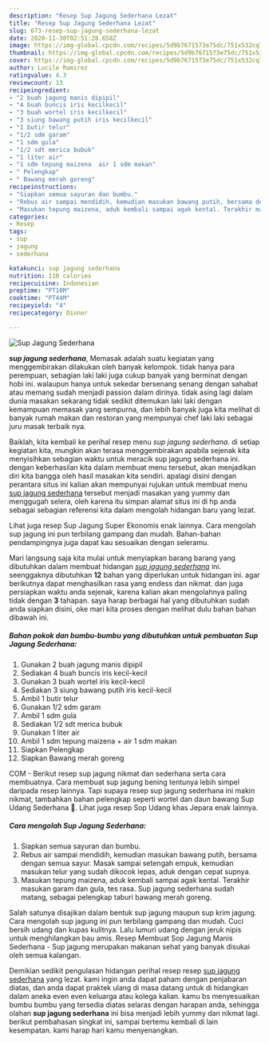 ```yaml
---
description: "Resep Sup Jagung Sederhana Lezat"
title: "Resep Sup Jagung Sederhana Lezat"
slug: 673-resep-sup-jagung-sederhana-lezat
date: 2020-11-30T02:51:28.658Z
image: https://img-global.cpcdn.com/recipes/5d9b7671573e75dc/751x532cq70/sup-jagung-sederhana-foto-resep-utama.jpg
thumbnail: https://img-global.cpcdn.com/recipes/5d9b7671573e75dc/751x532cq70/sup-jagung-sederhana-foto-resep-utama.jpg
cover: https://img-global.cpcdn.com/recipes/5d9b7671573e75dc/751x532cq70/sup-jagung-sederhana-foto-resep-utama.jpg
author: Lucile Ramirez
ratingvalue: 4.3
reviewcount: 13
recipeingredient:
- "2 buah jagung manis dipipil"
- "4 buah buncis iris kecilkecil"
- "3 buah wortel iris kecilkecil"
- "3 siung bawang putih iris kecilkecil"
- "1 butir telur"
- "1/2 sdm garam"
- "1 sdm gula"
- "1/2 sdt merica bubuk"
- "1 liter air"
- "1 sdm tepung maizena  air 1 sdm makan"
- " Pelengkap"
- " Bawang merah goreng"
recipeinstructions:
- "Siapkan semua sayuran dan bumbu."
- "Rebus air sampai mendidih, kemudian masukan bawang putih, bersama dengan semua sayur. Masak sampai setengah empuk, kemudian masukan telur yang sudah dikocok lepas, aduk dengan cepat supnya."
- "Masukan tepung maizena, aduk kembali sampai agak kental. Terakhir masukan garam dan gula, tes rasa. Sup jagung sederhana sudah matang, sebagai pelengkap taburi bawang merah goreng."
categories:
- Resep
tags:
- sup
- jagung
- sederhana

katakunci: sup jagung sederhana 
nutrition: 110 calories
recipecuisine: Indonesian
preptime: "PT10M"
cooktime: "PT44M"
recipeyield: "4"
recipecategory: Dinner

---
```



![Sup Jagung Sederhana](https://img-global.cpcdn.com/recipes/5d9b7671573e75dc/751x532cq70/sup-jagung-sederhana-foto-resep-utama.jpg)

<b><i>sup jagung sederhana</i></b>, Memasak adalah suatu kegiatan yang menggembirakan dilakukan oleh banyak kelompok. tidak hanya para perempuan, sebagian laki laki juga cukup banyak yang berminat dengan hobi ini. walaupun hanya untuk sekedar bersenang senang dengan sahabat atau memang sudah menjadi passion dalam dirinya. tidak asing lagi dalam dunia masakan sekarang tidak sedikit ditemukan laki laki dengan kemampuan memasak yang sempurna, dan lebih banyak juga kita melihat di banyak rumah makan dan restoran yang mempunyai chef laki laki sebagai juru masak terbaik nya.

Baiklah, kita kembali ke perihal resep menu <i>sup jagung sederhana</i>. di setiap kegiatan kita, mungkin akan terasa menggembirakan apabila sejenak kita menyisihkan sebagian waktu untuk meracik sup jagung sederhana ini. dengan keberhasilan kita dalam membuat menu tersebut, akan menjadikan diri kita bangga oleh hasil masakan kita sendiri. apalagi disini dengan perantara situs ini kalian akan mempunyai rujukan untuk membuat menu <u>sup jagung sederhana</u> tersebut menjadi masakan yang yummy dan menggugah selera, oleh karena itu simpan alamat situs ini di hp anda sebagai sebagian referensi kita dalam mengolah hidangan baru yang lezat.

Lihat juga resep Sup Jagung Super Ekonomis enak lainnya. Cara mengolah sup jagung ini pun terbilang gampang dan mudah. Bahan-bahan pendampingnya juga dapat kau sesuaikan dengan seleramu.


Mari langsung saja kita mulai untuk menyiapkan barang barang yang dibutuhkan dalam membuat hidangan <u><i>sup jagung sederhana</i></u> ini. seenggaknya dibutuhkan <b>12</b> bahan yang diperlukan untuk hidangan ini. agar berikutnya dapat menghasilkan rasa yang endess dan nikmat. dan juga persiapkan waktu anda sejenak, karena kalian akan mengolahnya paling tidak dengan <b>3</b> tahapan. saya harap berbagai hal yang dibutuhkan sudah anda siapkan disini, oke mari kita proses dengan melihat dulu bahan bahan dibawah ini.

<!--inarticleads1-->

##### Bahan pokok dan bumbu-bumbu yang dibutuhkan untuk pembuatan Sup Jagung Sederhana:

1. Gunakan 2 buah jagung manis dipipil
1. Sediakan 4 buah buncis iris kecil-kecil
1. Gunakan 3 buah wortel iris kecil-kecil
1. Sediakan 3 siung bawang putih iris kecil-kecil
1. Ambil 1 butir telur
1. Gunakan 1/2 sdm garam
1. Ambil 1 sdm gula
1. Sediakan 1/2 sdt merica bubuk
1. Gunakan 1 liter air
1. Ambil 1 sdm tepung maizena + air 1 sdm makan
1. Siapkan  Pelengkap
1. Siapkan  Bawang merah goreng


COM - Berikut resep sup jagung nikmat dan sederhana serta cara membuatnya. Cara membuat sup jagung bening tentunya lebih simpel daripada resep lainnya. Tapi supaya resep sup jagung sederhana ini makin nikmat, tambahkan bahan pelengkap seperti wortel dan daun bawang Sup Udang Sederhana 🦐. Lihat juga resep Sop Udang khas Jepara enak lainnya. 

<!--inarticleads2-->

##### Cara mengolah Sup Jagung Sederhana:

1. Siapkan semua sayuran dan bumbu.
1. Rebus air sampai mendidih, kemudian masukan bawang putih, bersama dengan semua sayur. Masak sampai setengah empuk, kemudian masukan telur yang sudah dikocok lepas, aduk dengan cepat supnya.
1. Masukan tepung maizena, aduk kembali sampai agak kental. Terakhir masukan garam dan gula, tes rasa. Sup jagung sederhana sudah matang, sebagai pelengkap taburi bawang merah goreng.


Salah satunya disajikan dalam bentuk sup jagung maupun sup krim jagung. Cara mengolah sup jagung ini pun terbilang gampang dan mudah. Cuci bersih udang dan kupas kulitnya. Lalu lumuri udang dengan jeruk nipis untuk menghilangkan bau amis. Resep Membuat Sop Jagung Manis Sederhana - Sup jagung merupakan makanan sehat yang banyak disukai oleh semua kalangan. 

Demikian sedikit pengulasan hidangan perihal resep resep <u>sup jagung sederhana</u> yang lezat. kami ingin anda dapat paham dengan penjabaran diatas, dan anda dapat praktek ulang di masa datang untuk di hidangkan dalam aneka even even keluarga atau kolega kalian. kamu bs menyesuaikan bumbu bumbu yang tersedia diatas selaras dengan harapan anda, sehingga olahan <b>sup jagung sederhana</b> ini bisa menjadi lebih yummy dan nikmat lagi. berikut pembahasan singkat ini, sampai bertemu kembali di lain kesempatan. kami harap hari kamu menyenangkan.
